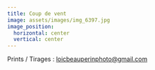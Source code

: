 ```yaml
---
title: Coup de vent
image: assets/images/img_6397.jpg
image_position:
  horizontal: center
  vertical: center
---
```

Prints / Tirages : loicbeauperinphoto@gmail.com
